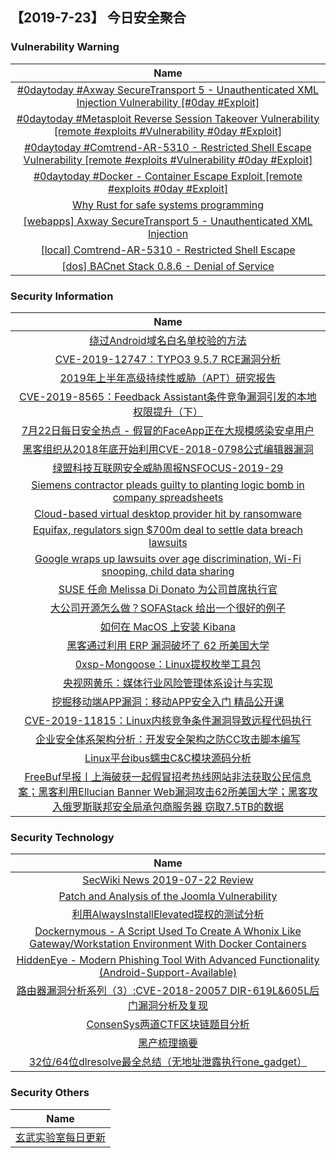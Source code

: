 
 ##   【2019-7-23】 今日安全聚合


###  						       							Vulnerability Warning

|                             Name                             |
| :----------------------------------------------------------: |
|[#0daytoday #Axway SecureTransport 5 - Unauthenticated XML Injection Vulnerability [#0day #Exploit]](http://0day.today/exploits/33015)|
|[#0daytoday #Metasploit Reverse Session Takeover Vulnerability  [remote #exploits #Vulnerability #0day #Exploit]](http://0day.today/exploits/33004)|
|[#0daytoday #Comtrend-AR-5310 - Restricted Shell Escape Vulnerability  [remote #exploits #Vulnerability #0day #Exploit]](http://0day.today/exploits/33005)|
|[#0daytoday #Docker - Container Escape Exploit  [remote #exploits  #0day #Exploit]](http://0day.today/exploits/33003)|
|[Why Rust for safe systems programming](https://msrc-blog.microsoft.com/2019/07/22/why-rust-for-safe-systems-programming/)|
|[[webapps] Axway SecureTransport 5 - Unauthenticated XML Injection](https://www.exploit-db.com/exploits/47150)|
|[[local] Comtrend-AR-5310 - Restricted Shell Escape](https://www.exploit-db.com/exploits/47149)|
|[[dos] BACnet Stack 0.8.6 - Denial of Service](https://www.exploit-db.com/exploits/47148)|

### 						        							Security Information
|                             Name                                    |
| :----------------------------------------------------------: |
|[绕过Android域名白名单校验的方法](https://www.anquanke.com/post/id/182420)|
|[CVE-2019-12747：TYPO3 9.5.7 RCE漏洞分析](https://www.anquanke.com/post/id/182448)|
|[2019年上半年高级持续性威胁（APT）研究报告](https://www.anquanke.com/post/id/182346)|
|[CVE-2019-8565：Feedback Assistant条件竞争漏洞引发的本地权限提升（下）](https://www.anquanke.com/post/id/182206)|
|[7月22日每日安全热点 - 假冒的FaceApp正在大规模感染安卓用户](https://www.anquanke.com/post/id/182381)|
|[黑客组织从2018年底开始利用CVE-2018-0798公式编辑器漏洞](https://www.secpulse.com/archives/109373.html)|
|[绿盟科技互联网安全威胁周报NSFOCUS-2019-29](http://blog.nsfocus.net/nsfocus-2019-29/)|
|[Siemens contractor pleads guilty to planting logic bomb in company spreadsheets](https://www.zdnet.com/article/siemens-contractor-pleads-guilty-to-planting-logic-bomb-in-company-spreadsheets/#ftag=RSSbaffb68)|
|[Cloud-based virtual desktop provider hit by ransomware](https://www.zdnet.com/article/cloud-based-virtual-desktop-provider-hit-by-ransomware/#ftag=RSSbaffb68)|
|[Equifax, regulators sign $700m deal to settle data breach lawsuits](https://www.zdnet.com/article/equifax-regulators-sign-700m-deal-to-settle-data-breach-lawsuits/#ftag=RSSbaffb68)|
|[Google wraps up lawsuits over age discrimination, Wi-Fi snooping, child data sharing](https://www.zdnet.com/article/google-wraps-up-lawsuits-over-age-discrimination-wi-fi-snooping-minor-data-sharing/#ftag=RSSbaffb68)|
|[SUSE 任命 Melissa Di Donato 为公司首席执行官](https://linux.cn/article-11137-1.html?utm_source=rss&utm_medium=rss)|
|[大公司开源怎么做？SOFAStack 给出一个很好的例子](https://linux.cn/article-11136-1.html?utm_source=rss&utm_medium=rss)|
|[如何在 MacOS 上安装 Kibana](https://linux.cn/article-11135-1.html?utm_source=rss&utm_medium=rss)|
|[黑客通过利用 ERP 漏洞破坏了 62 所美国大学](https://linux.cn/article-11134-1.html?utm_source=rss&utm_medium=rss)|
|[0xsp-Mongoose：Linux提权枚举工具包](https://www.freebuf.com/sectool/208809.html)|
|[央视网黄乐：媒体行业风险管理体系设计与实现](https://www.freebuf.com/articles/people/208819.html)|
|[挖掘移动端APP漏洞：移动APP安全入门  精品公开课](https://www.freebuf.com/open/209069.html)|
|[CVE-2019-11815：Linux内核竞争条件漏洞导致远程代码执行](https://www.freebuf.com/vuls/208256.html)|
|[企业安全体系架构分析：开发安全架构之防CC攻击脚本编写](https://www.freebuf.com/articles/web/207491.html)|
|[Linux平台ibus蠕虫C&C模块源码分析](https://www.freebuf.com/articles/system/208374.html)|
|[FreeBuf早报丨上海破获一起假冒招考热线网站非法获取公民信息案；黑客利用Ellucian Banner Web漏洞攻击62所美国大学；黑客攻入俄罗斯联邦安全局承包商服务器 窃取7.5TB的数据](https://www.freebuf.com/news/208937.html)|

### 						        							Security  Technology
|                             Name                                    |
| :----------------------------------------------------------: |
|[SecWiki News 2019-07-22 Review](http://www.sec-wiki.com/?2019-07-22)|
|[Patch and Analysis of the Joomla Vulnerability](https://paper.seebug.org/986/)|
|[利用AlwaysInstallElevated提权的测试分析](https://www.4hou.com/technology/19286.html)|
|[Dockernymous - A Script Used To Create A Whonix Like Gateway/Workstation Environment With Docker Containers](http://www.kitploit.com/2019/07/dockernymous-script-used-to-create.html)|
|[HiddenEye - Modern Phishing Tool With Advanced Functionality (Android-Support-Available)](http://www.kitploit.com/2019/07/hiddeneye-modern-phishing-tool-with.html)|
|[路由器漏洞分析系列（3）:CVE-2018-20057 DIR-619L&605L后门漏洞分析及复现](http://xz.aliyun.com/t/5702)|
|[ConsenSys两道CTF区块链题目分析](http://xz.aliyun.com/t/5717)|
|[黑产梳理摘要](http://xz.aliyun.com/t/5715)|
|[32位/64位dlresolve最全总结（无地址泄露执行one_gadget）](http://xz.aliyun.com/t/5722)|

### 						        							Security  Others
|                             Name                                    |
| :----------------------------------------------------------: |
|[玄武实验室每日更新](https://weibo.com/p/1006065582522936/wenzhang?from=page_100606_profile&wvr=6&mod=wenzhangmore)|

